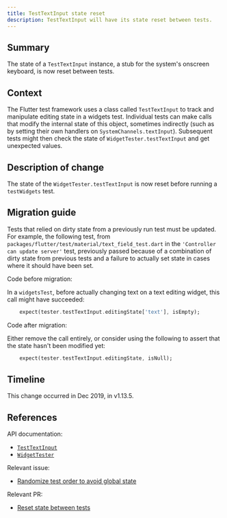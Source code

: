 ```yaml
---
title: TestTextInput state reset
description: TestTextInput will have its state reset between tests.
---
```


## Summary

The state of a `TestTextInput` instance,
a stub for the system's onscreen keyboard,
is now reset between tests.

## Context

The Flutter test framework uses a class called `TestTextInput` to track and
manipulate editing state in a widgets test. Individual tests can make calls
that modify the internal state of this object, sometimes indirectly (such as
by setting their own handlers on `SystemChannels.textInput`).
Subsequent tests might then check the state of `WidgetTester.testTextInput`
and get unexpected values.

## Description of change

The state of the `WidgetTester.testTextInput` 
is now reset before running a `testWidgets` test.

## Migration guide

Tests that relied on dirty state from a previously run test must be
updated. For example, the following test, 
from `packages/flutter/test/material/text_field_test.dart` in the
`'Controller can update server'` test, previously passed because
of a combination of dirty state from previous tests and a
failure to actually set state in cases where it should have been set.

Code before migration:

In a `widgetsTest`, before actually changing text on a text editing widget,
this call might have succeeded:

<!-- skip -->
```dart
    expect(tester.testTextInput.editingState['text'], isEmpty);
```

Code after migration:

Either remove the call entirely, or consider using the
following to assert that the state hasn't been modified yet:

<!-- skip -->
```dart
    expect(tester.testTextInput.editingState, isNull);
```

## Timeline

This change occurred in Dec 2019, in v1.13.5.

## References

API documentation:
* [`TestTextInput`]
* [`WidgetTester`]

Relevant issue:
* [Randomize test order to avoid global state]

Relevant PR:
* [Reset state between tests]


[Randomize test order to avoid global state]: {{site.github}}/flutter/flutter/issues/47233
[Reset state between tests]: {{site.github}}/flutter/flutter/pull/47464
[`TestTextInput`]: {{site.api}}/flutter/flutter_test/TestTextInput-class.html
[`WidgetTester`]: {{site.api}}/flutter/flutter_test/WidgetTester-class.html
